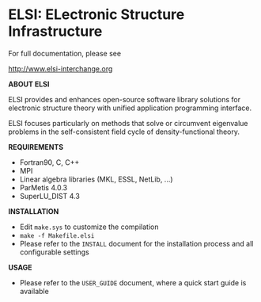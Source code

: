 ELSI: ELectronic Structure Infrastructure
=========================================

For full documentation, please see

http://www.elsi-interchange.org


**ABOUT ELSI**

ELSI provides and enhances open-source software library solutions for 
electronic structure theory with unified application programming interface.

ELSI focuses particularly on methods that solve or circumvent eigenvalue
problems in the self-consistent field cycle of density-functional theory.

**REQUIREMENTS**

  * Fortran90, C, C++
  * MPI
  * Linear algebra libraries (MKL, ESSL, NetLib, ...)
  * ParMetis 4.0.3
  * SuperLU_DIST 4.3

**INSTALLATION**

  * Edit `make.sys` to customize the compilation
  * `make -f Makefile.elsi`
  * Please refer to the `INSTALL` document for the installation process and all configurable settings

**USAGE**

  * Please refer to the `USER_GUIDE` document, where a quick start guide is available
